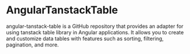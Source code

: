 # AngularTanstackTable

angular-tanstack-table is a GitHub repository that provides an adapter for using tanstack table library in Angular applications. It allows you to create and customize data tables with features such as sorting, filtering, pagination, and more.
